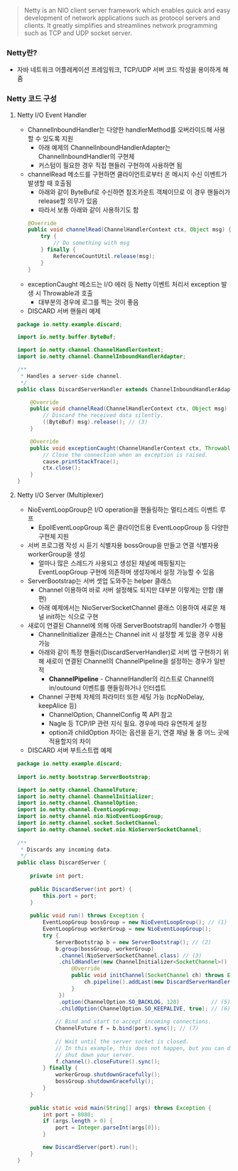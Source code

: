 > Netty is an NIO client server framework which enables quick and easy development of network applications such as protocol servers and clients. It greatly simplifies and streamlines network programming such as TCP and UDP socket server.

### Netty란?
- 자바 네트워크 어플레케이션 프레임워크, TCP/UDP 서버 코드 작성을 용이하게 해줌

### Netty 코드 구성
1. Netty I/O Event Handler
    - ChannelInboundHandler는 다양한 handlerMethod를 오버라이드해 사용할 수 있도록 지원
        - 아래 예제의 ChannelInboundHandlerAdapter는 ChannelInboundHandler의 구현체
        - 커스텀이 필요한 경우 직접 핸들러 구현하여 사용하면 됨
    - channelRead 메소드를 구현하면 클라이언트로부터 온 메시지 수신 이벤트가 발생할 때 호출됨
        - 아래와 같이 ByteBuf로 수신하면 참조카운트 객체이므로 이 경우 핸들러가 release할 의무가 있음
        - 따라서 보통 아래와 같이 사용하기도 함
        ```java
        @Override
        public void channelRead(ChannelHandlerContext ctx, Object msg) {
            try {
                // Do something with msg
            } finally {
                ReferenceCountUtil.release(msg);
            }
        }
        ```
    - exceptionCaught 메소드는 I/O 에러 등 Netty 이벤트 처리서 exception 발생 시 Throwable과 호출
        - 대부분의 경우에 로그를 찍는 것이 좋음
    - DISCARD 서버 핸들러 예제
    ```java
    package io.netty.example.discard;
    
    import io.netty.buffer.ByteBuf;
    
    import io.netty.channel.ChannelHandlerContext;
    import io.netty.channel.ChannelInboundHandlerAdapter;
    
    /**
     * Handles a server-side channel.
     */
    public class DiscardServerHandler extends ChannelInboundHandlerAdapter { // (1)
    
        @Override
        public void channelRead(ChannelHandlerContext ctx, Object msg) { // (2)
            // Discard the received data silently.
            ((ByteBuf) msg).release(); // (3)
        }
    
        @Override
        public void exceptionCaught(ChannelHandlerContext ctx, Throwable cause) { // (4)
            // Close the connection when an exception is raised.
            cause.printStackTrace();
            ctx.close();
        }
    }
    ```
    
2. Netty I/O Server (Multiplexer)
    - NioEventLoopGroup은 I/O operation을 핸들링하는 멀티스레드 이벤트 루프
        - EpollEventLoopGroup 혹은 클라이언트용 EventLoopGroup 등 다양한 구현체 지원
    - 서버 프로그램 작성 시 듣기 식별자용 bossGroup을 만들고 연결 식별자용 workerGroup을 생성
        - 얼마나 많은 스레드가 사용되고 생성된 채널에 매핑될지는 EventLoopGroup 구현에 의존하며 생성자에서 설정 가능할 수 있음
    - ServerBootstrap는 서버 셋업 도와주는 helper 클래스
        - Channel 이용하여 바로 서버 설정해도 되지만 대부분 이렇게는 안함 (불편)
        - 아래 예제에서는 NioServerSocketChannel 클래스 이용하여 새로운 채널 init하는 식으로 구현
    - 새로이 연결된 Channel에 의해 아래 ServerBootstrap의 handler가 수행됨
        - ChannelInitializer 클래스는 Channel init 시 설정할 게 있을 경우 사용 가능            
        - 아래와 같이 특정 핸들러(DiscardServerHandler)로 서버 앱 구현하기 위해 새로이 연결된 Channel의 ChannelPipeline을 설정하는 경우가 일반적
	        - **ChannelPipeline** - ChannelHandler의 리스트로 Channel의 in/outound 이벤트를 핸들링하거나 인터셉트
        - Channel 구현체 자체의 파라미터 또한 세팅 가능 (tcpNoDelay, keepAlice 등)
            - ChannelOption, ChannelConfig 쪽 API 참고
            - Nagle 등 TCP/IP 관련 지식 필요. 경우에 따라 유연하게 설정
            - option과 childOption 차이는 옵션을 듣기, 연결 채널 둘 중 어느 곳에 적용할지의 차이
    - DISCARD 서버 부트스트랩 예제
    ```java
    package io.netty.example.discard;
        
    import io.netty.bootstrap.ServerBootstrap;
    
    import io.netty.channel.ChannelFuture;
    import io.netty.channel.ChannelInitializer;
    import io.netty.channel.ChannelOption;
    import io.netty.channel.EventLoopGroup;
    import io.netty.channel.nio.NioEventLoopGroup;
    import io.netty.channel.socket.SocketChannel;
    import io.netty.channel.socket.nio.NioServerSocketChannel;
        
    /**
     * Discards any incoming data.
     */
    public class DiscardServer {
        
        private int port;
        
        public DiscardServer(int port) {
            this.port = port;
        }
        
        public void run() throws Exception {
            EventLoopGroup bossGroup = new NioEventLoopGroup(); // (1)
            EventLoopGroup workerGroup = new NioEventLoopGroup();
            try {
                ServerBootstrap b = new ServerBootstrap(); // (2)
                b.group(bossGroup, workerGroup)
                 .channel(NioServerSocketChannel.class) // (3)
                 .childHandler(new ChannelInitializer<SocketChannel>() { // (4)
                     @Override
                     public void initChannel(SocketChannel ch) throws Exception {
                         ch.pipeline().addLast(new DiscardServerHandler());
                     }
                 })
                 .option(ChannelOption.SO_BACKLOG, 128)          // (5)
                 .childOption(ChannelOption.SO_KEEPALIVE, true); // (6)
        
                // Bind and start to accept incoming connections.
                ChannelFuture f = b.bind(port).sync(); // (7)
        
                // Wait until the server socket is closed.
                // In this example, this does not happen, but you can do that to gracefully
                // shut down your server.
                f.channel().closeFuture().sync();
            } finally {
                workerGroup.shutdownGracefully();
                bossGroup.shutdownGracefully();
            }
        }
        
        public static void main(String[] args) throws Exception {
            int port = 8080;
            if (args.length > 0) {
                port = Integer.parseInt(args[0]);
            }
    
            new DiscardServer(port).run();
        }
    }
    ```